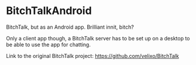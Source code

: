 BitchTalkAndroid
================

BitchTalk, but as an Android app. Brilliant innit, bitch?

Only a client app though, a BitchTalk server has to be set up on a desktop to be able to use the app for chatting.

Link to the original BitchTalk project: https://github.com/velixo/BitchTalk
